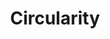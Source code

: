 ---
title: Circularity
content:
    items:
        '@taxonomy.topics':
            - 'circularity'
    limit: 10
    order:
        by: date
        dir: desc
    pagination: '1'
---